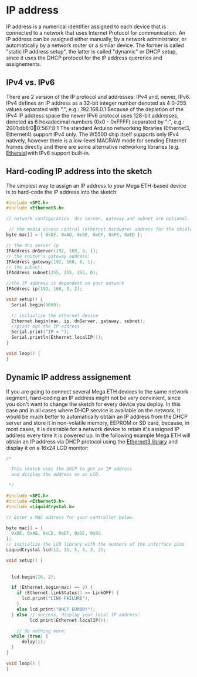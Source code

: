 # IP address

IP address is a numerical identifier assigned to each device that is connected to a network that uses Internet Protocol for communication. An IP address can be assigned either manually, by a network administrator, or automatically by a network router or a similar device. The former is called "static IP address setup", the latter is called "dynamic" or DHCP setup, since it uses the DHCP protocol for the IP address quereries and assignements.

## IPv4 vs. IPv6

There are 2 version of the IP protocol and addresses: IPv4 and, newer, IPv6. IPv4 defines an IP address as a 32-bit integer number denoted as 4 0-255 values separated with ".", e.g.: 192.168.0.1
Because of the depletion of the IPv4 IP address space the newer IPv6 protocol uses 128-bit addresses, denoted as 6 hexadecimal numbers (0x0 - 0xFFFF) separated by ":", e.g.: 2001:db8:0:1234:0:567:8:1
The standard Arduino networking libraries (Ethernet3, Ethernet4) support IPv4 only. The W5500 chip itself supports only IPv4 natively, however there is a low-level MACRAW mode for sending Ehternet frames directly and there are some alternative networking libraries (e.g. [Ethersia](https://github.com/njh/ethersia))with IPv6 support built-in.

## Hard-coding IP address into the sketch

The simplest way to assign an IP address to your Mega ETH-based device is to hard-code the IP address into the sketch:

```c
#include <SPI.h>
#include <Ethernet3.h>

// network configuration. dns server, gateway and subnet are optional.

 // the media access control (ethernet hardware) address for the shield:
byte mac[] = { 0xDE, 0xAD, 0xBE, 0xEF, 0xFE, 0xED };  

// the dns server ip
IPAddress dnServer(192, 168, 0, 1);
// the router's gateway address:
IPAddress gateway(192, 168, 0, 1);
// the subnet:
IPAddress subnet(255, 255, 255, 0);

//the IP address is dependent on your network
IPAddress ip(192, 168, 0, 2);

void setup() {
  Serial.begin(9600);

  // initialize the ethernet device
  Ethernet.begin(mac, ip, dnServer, gateway, subnet);
  //print out the IP address
  Serial.print("IP = ");
  Serial.println(Ethernet.localIP());
}

void loop() {
}

```

## Dynamic IP address assignement

If you are going to connect several Mega ETH devices to the same network segment, hard-coding an IP address might not be very convinient, since you don't want to change the sketch for every device you deploy. In this case and in all cases where DHCP service is available on the network, it would be much better to automatically obtain an IP address from the DHCP server and store it in non-volatile memory, EEPROM or SD card, because, in most cases, it is desirable for a network device to retain it's assigned IP address every time it is powered up.
In the following example Mega ETH will obtain an IP address via DHCP protocol using the [Ethernet3 library](https://github.com/sstaub/Ethernet3) and display it on a 16x24 LCD monitor:

```c
/*

  This sketch uses the DHCP to get an IP address
  and display the address on an LCD.

 */

#include <SPI.h>
#include <Ethernet3.h>
#include <LiquidCrystal.h>

// Enter a MAC address for your controller below.

byte mac[] = {
  0xDE, 0xAB, 0xCD, 0xEF, 0xDE, 0x02
};
// initialize the LCD library with the numbers of the interface pins
LiquidCrystal lcd(12, 11, 5, 4, 3, 2);

void setup() {
 
  
  lcd.begin(16, 2);

  if (Ethernet.begin(mac) == 0) {
    if (Ethernet.linkStatus() == LinkOFF) {
      lcd.print("LINK FAILURE");
    }
    else lcd.print("DHCP ERROR!");
  } else // success, display your local IP address:
         lcd.print(Ethernet.localIP());

    // do nothing more:
  while (true) {
      delay(1);
  }
}

void loop() {
}
```


